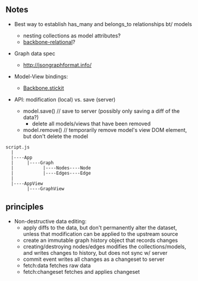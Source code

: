 ## Notes
* Best way to establish has_many and belongs_to relationships bt/ models
  * nesting collections as model attributes?
  * [backbone-relational](http://backbonerelational.org/)?

* Graph data spec
  * http://jsongraphformat.info/

* Model-View bindings:
  * [Backbone.stickit](https://nytimes.github.io/backbone.stickit/)

* API: modification (local) vs. save (server)
  * model.save() // save to server (possibly only saving a diff of the data?)
    * delete all models/views that have been removed
  * model.remove() // temporarily remove model's view DOM element, but don't delete the model

```
script.js
  |
  |----App
  |     |----Graph
  |           |----Nodes----Node
  |           |----Edges----Edge
  |
  |----AppView
        |----GraphView
```

## principles

* Non-destructive data editing:
  * apply diffs to the data, but don't permanently alter the dataset, unless that modification can be applied to the upstream source
  * create an immutable graph history object that records changes
  * creating/destroying nodes/edges modifies the collections/models, and writes changes to history, but does not sync w/ server
  * commit event writes all changes as a changeset to server
  * fetch:data fetches raw data
  * fetch:changeset fetches and applies changeset
